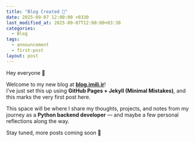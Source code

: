 ```yaml
---
title: "Blog Created 🎉"
date: 2025-09-07 12:00:00 +0330
last_modified_at: 2025-09-07T12:00:00+03:30
categories:
  - Blog
tags:
  - announcement
  - first-post
layout: post
---
```


Hey everyone 👋

Welcome to my new blog at **[blog.imili.ir](https://blog.imili.ir)**!  
I’ve just set this up using **GitHub Pages + Jekyll (Minimal Mistakes)**, and this marks the very first post here.

This space will be where I share my thoughts, projects, and notes from my journey as a **Python backend developer** — and maybe a few personal reflections along the way.  

Stay tuned, more posts coming soon 🚀
